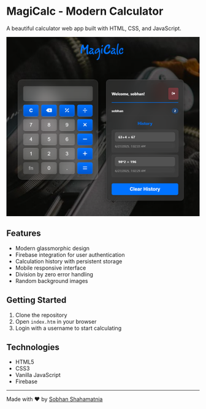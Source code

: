 # MagiCalc - Modern Calculator

A beautiful calculator web app built with HTML, CSS, and JavaScript.

![MagiCalc Demo](assets/Sc.png)

## Features

- Modern glassmorphic design
- Firebase integration for user authentication
- Calculation history with persistent storage
- Mobile responsive interface
- Division by zero error handling
- Random background images

## Getting Started

1. Clone the repository
2. Open `index.htm` in your browser
3. Login with a username to start calculating

## Technologies

- HTML5
- CSS3
- Vanilla JavaScript
- Firebase

---

Made with ❤️ by [Sobhan Shahamatnia](https://github.com/sobhan-shahamatnia) 